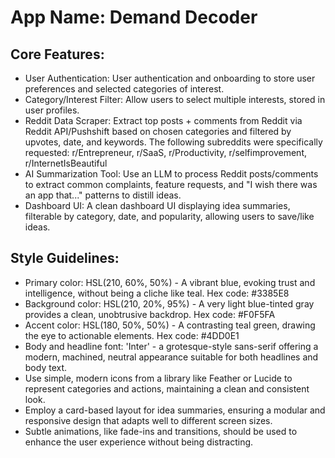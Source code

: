 # **App Name**: Demand Decoder

## Core Features:

- User Authentication: User authentication and onboarding to store user preferences and selected categories of interest.
- Category/Interest Filter: Allow users to select multiple interests, stored in user profiles.
- Reddit Data Scraper: Extract top posts + comments from Reddit via Reddit API/Pushshift based on chosen categories and filtered by upvotes, date, and keywords. The following subreddits were specifically requested: r/Entrepreneur, r/SaaS, r/Productivity, r/selfimprovement, r/InternetIsBeautiful
- AI Summarization Tool: Use an LLM to process Reddit posts/comments to extract common complaints, feature requests, and "I wish there was an app that..." patterns to distill ideas.
- Dashboard UI: A clean dashboard UI displaying idea summaries, filterable by category, date, and popularity, allowing users to save/like ideas.

## Style Guidelines:

- Primary color: HSL(210, 60%, 50%) - A vibrant blue, evoking trust and intelligence, without being a cliche like teal. Hex code: #3385E8
- Background color: HSL(210, 20%, 95%) - A very light blue-tinted gray provides a clean, unobtrusive backdrop. Hex code: #F0F5FA
- Accent color: HSL(180, 50%, 50%) - A contrasting teal green, drawing the eye to actionable elements. Hex code: #4DD0E1
- Body and headline font: 'Inter' - a grotesque-style sans-serif offering a modern, machined, neutral appearance suitable for both headlines and body text.
- Use simple, modern icons from a library like Feather or Lucide to represent categories and actions, maintaining a clean and consistent look.
- Employ a card-based layout for idea summaries, ensuring a modular and responsive design that adapts well to different screen sizes.
- Subtle animations, like fade-ins and transitions, should be used to enhance the user experience without being distracting.